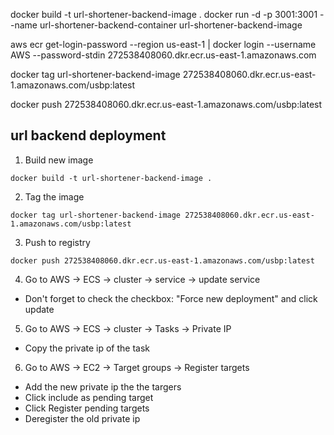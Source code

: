 docker build -t url-shortener-backend-image .
docker run -d -p 3001:3001 --name url-shortener-backend-container url-shortener-backend-image



aws ecr get-login-password --region us-east-1 | docker login --username AWS --password-stdin 272538408060.dkr.ecr.us-east-1.amazonaws.com

docker tag url-shortener-backend-image 272538408060.dkr.ecr.us-east-1.amazonaws.com/usbp:latest

docker push 272538408060.dkr.ecr.us-east-1.amazonaws.com/usbp:latest


## url backend deployment 

1. Build new image

```
docker build -t url-shortener-backend-image .
```

2. Tag the image

```
docker tag url-shortener-backend-image 272538408060.dkr.ecr.us-east-1.amazonaws.com/usbp:latest
```

3. Push to registry

```
docker push 272538408060.dkr.ecr.us-east-1.amazonaws.com/usbp:latest
```

4. Go to AWS -> ECS -> cluster -> service -> update service
- Don't forget to check the checkbox: "Force new deployment" and click update

5. Go to AWS -> ECS -> cluster -> Tasks -> Private IP
- Copy the private ip of the task

6. Go to AWS -> EC2 -> Target groups -> Register targets
- Add the new private ip the the targers
- Click include as pending target
- Click Register pending targets
- Deregister the old private ip